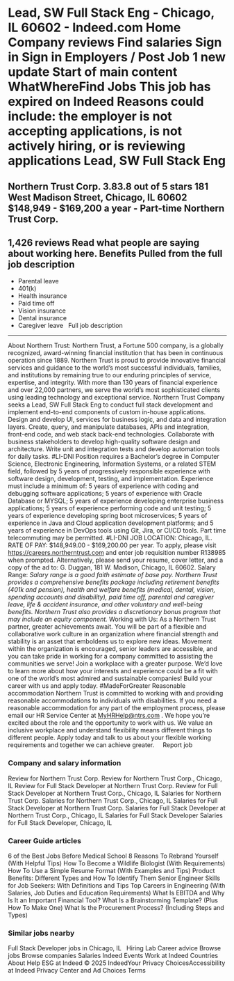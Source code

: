 Lead, SW Full Stack Eng - Chicago, IL 60602 - Indeed.com
Home
Company reviews
Find salaries
Sign in
Sign in
Employers / Post Job
1 new update
Start of main content
WhatWhereFind Jobs
This job has expired on Indeed
Reasons could include: the employer is not accepting applications, is not actively hiring, or is reviewing applications
Lead, SW Full Stack Eng
=======================
Northern Trust Corp.
3.83.8 out of 5 stars
181 West Madison Street, Chicago, IL 60602
$148,949 - $169,200 a year - Part-time
Northern Trust Corp.
--------------------
1,426 reviews
Read what people are saying about working here.
Benefits Pulled from the full job description
---------------------------------------------
* Parental leave
* 401(k)
* Health insurance
* Paid time off
* Vision insurance
* Dental insurance
* Caregiver leave
&nbsp;
Full job description
--------------------
About Northern Trust:
Northern Trust, a Fortune 500 company, is a globally recognized, award-winning financial institution that has been in continuous operation since 1889.
Northern Trust is proud to provide innovative financial services and guidance to the world’s most successful individuals, families, and institutions by remaining true to our enduring principles of service, expertise, and integrity. With more than 130 years of financial experience and over 22,000 partners, we serve the world’s most sophisticated clients using leading technology and exceptional service.
Northern Trust Company seeks a Lead, SW Full Stack Eng to conduct full stack development and implement end-to-end components of custom in-house applications. Design and develop UI, services for business logic, and data and integration layers. Create, query, and manipulate databases, APIs and integration, front-end code, and web stack back-end technologies. Collaborate with business stakeholders to develop high-quality software design and architecture. Write unit and integration tests and develop automation tools for daily tasks. #LI-DNI
Position requires a Bachelor’s degree in Computer Science, Electronic Engineering, Information Systems, or a related STEM field, followed by 5 years of progressively responsible experience with software design, development, testing, and implementation. Experience must include a minimum of: 5 years of experience with coding and debugging software applications; 5 years of experience with Oracle Database or MYSQL; 5 years of experience developing enterprise business applications; 5 years of experience performing code and unit testing; 5 years of experience developing spring boot microservices; 5 years of experience in Java and Cloud application development platforms; and 5 years of experience in DevOps tools using Git, Jira, or CI/CD tools. Part time telecommuting may be permitted. #LI-DNI
JOB LOCATION: Chicago, IL. RATE OF PAY: $148,949.00 - $169,200.00 per year. To apply, please visit
https://careers.northerntrust.com
and enter job requisition number R138985 when prompted. Alternatively, please send your resume, cover letter, and a copy of the ad to: G. Duggan, 181 W. Madison, Chicago, IL 60602.
Salary Range:
*Salary range is a good faith estimate of base pay. Northern Trust provides a comprehensive benefits package including retirement benefits (401k and pension), health and welfare benefits (medical, dental, vision, spending accounts and disability), paid time off, parental and caregiver leave, life & accident insurance, and other voluntary and well-being benefits. Northern Trust also provides a discretionary bonus program that may include an equity component.*
Working with Us:
As a Northern Trust partner, greater achievements await. You will be part of a flexible and collaborative work culture in an organization where financial strength and stability is an asset that emboldens us to explore new ideas.
Movement within the organization is encouraged, senior leaders are accessible, and you can take pride in working for a company committed to assisting the communities we serve! Join a workplace with a greater purpose.
We’d love to learn more about how your interests and experience could be a fit with one of the world’s most admired and sustainable companies! Build your career with us and apply today. #MadeForGreater
Reasonable accommodation
Northern Trust is committed to working with and providing reasonable accommodations to individuals with disabilities. If you need a reasonable accommodation for any part of the employment process, please email our HR Service Center at
MyHRHelp@ntrs.com
.
We hope you’re excited about the role and the opportunity to work with us. We value an inclusive workplace and understand flexibility means different things to different people.
Apply today and talk to us about your flexible working requirements and together we can achieve greater.
&nbsp;
&nbsp;
Report job
### Company and salary information
Review for Northern Trust Corp.
Review for Northern Trust Corp., Chicago, IL
Review for Full Stack Developer at Northern Trust Corp.
Review for Full Stack Developer at Northern Trust Corp., Chicago, IL
Salaries for Northern Trust Corp.
Salaries for Northern Trust Corp., Chicago, IL
Salaries for Full Stack Developer at Northern Trust Corp.
Salaries for Full Stack Developer at Northern Trust Corp., Chicago, IL
Salaries for Full Stack Developer
Salaries for Full Stack Developer, Chicago, IL
&nbsp;
### Career Guide articles
6 of the Best Jobs Before Medical School
8 Reasons To Rebrand Yourself (With Helpful Tips)
How To Become a Wildlife Biologist (With Requirements)
How To Use a Simple Resume Format (With Examples and Tips)
Product Benefits: Different Types and How To Identify Them
Senior Engineer Skills for Job Seekers: With Definitions and Tips
Top Careers in Engineering (With Salaries, Job Duties and Education Requirements)
What Is EBITDA and Why Is It an Important Financial Tool?
What Is a Brainstorming Template? (Plus How To Make One)
What Is the Procurement Process? (Including Steps and Types)
&nbsp;
### Similar jobs nearby
Full Stack Developer jobs in Chicago, IL
&nbsp;
Hiring Lab Career advice Browse jobs Browse companies Salaries Indeed Events Work at Indeed Countries About Help ESG at Indeed
© 2025 IndeedYour Privacy ChoicesAccessibility at Indeed Privacy Center and Ad Choices Terms